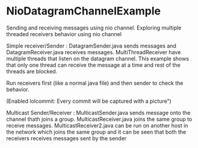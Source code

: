 # NioDatagramChannelExample
Sending and receiving messages using nio channel. Exploring multiple threaded receivers behavior using nio channel

Simple receiver/Sender :
DatagramSender.java sends messages and DatagramReceiver.java receives messages.
MultiThreadReceiver have multiple threads that listen on the datagram channel. This example shows that only one thread can receive the message at a time and rest of the threads are blocked.

Run receivers first (like a normal java file) and then sender to check the behavior.

(Enabled lolcommit: Every commit will be captured with a picture")

Multicast Sender/Receiver :
MulticastSender.java sends message onto the channel thath joins a group. MulticastReceiver.java joins the same group to receive messages. MulticastReceiver2.java can be run on another host in the network which joins the same group and it can be seen that both the receivers receives messages sent by the sender
